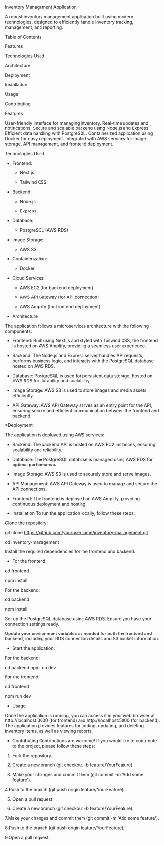 Inventory Management Application

A robust inventory management application built using modern technologies, designed to efficiently handle inventory tracking, management, and reporting.

Table of Contents

Features

Technologies Used

Architecture

Deployment

Installation

Usage

Contributing

Features

User-friendly interface for managing inventory.
Real-time updates and notifications.
Secure and scalable backend using Node.js and Express.
Efficient data handling with PostgreSQL.
Containerized application using Docker for easy deployment.
Integrated with AWS services for image storage, API management, and frontend deployment.

Technologies Used

* Frontend:

  * Next.js

  * Tailwind CSS

* Backend:

  * Node.js

  * Express

* Database:

  * PostgreSQL (AWS RDS)

* Image Storage:

  * AWS S3

* Containerization:

  * Docker

* Cloud Services:

  * AWS EC2 (for backend deployment)

  * AWS API Gateway (for API connection)

  * AWS Amplify (for frontend deployment)

* Architecture

The application follows a microservices architecture with the following components:

  * Frontend: Built using Next.js and styled with Tailwind CSS, the frontend is hosted on AWS Amplify, providing a seamless user experience.

  * Backend: The Node.js and Express server handles API requests, performs business logic, and interacts with the PostgreSQL database hosted on AWS RDS.

  * Database: PostgreSQL is used for persistent data storage, hosted on AWS RDS for durability and scalability.

  * Image Storage: AWS S3 is used to store images and media assets efficiently.

  * API Gateway: AWS API Gateway serves as an entry point for the API, ensuring secure and efficient communication between the frontend and backend.

*Deployment

The application is deployed using AWS services:

  * Backend: The backend API is hosted on AWS EC2 instances, ensuring scalability and reliability.
  
  * Database: The PostgreSQL database is managed using AWS RDS for optimal performance.
  
  * Image Storage: AWS S3 is used to securely store and serve images.
  
  * API Management: AWS API Gateway is used to manage and secure the API connections.
  
  * Frontend: The frontend is deployed on AWS Amplify, providing continuous deployment and hosting.

* Installation
To run the application locally, follow these steps:

Clone the repository:

git clone https://github.com/yourusername/inventory-management.git

cd inventory-management

Install the required dependencies for the frontend and backend:

* For the frontend:

cd frontend

npm install

For the backend:

cd backend

npm install

Set up the PostgreSQL database using AWS RDS. Ensure you have your connection settings ready.

Update your environment variables as needed for both the frontend and backend, including your RDS connection details and S3 bucket information.

* Start the application:

For the backend:

cd backend
npm run dev

For the frontend:

cd frontend

npm run dev

* Usage

Once the application is running, you can access it in your web browser at http://localhost:3000 (for frontend) and http://localhost:5000 (for backend). The application provides features for adding, updating, and deleting inventory items, as well as viewing reports.

* Contributing
Contributions are welcome! If you would like to contribute to the project, please follow these steps:

1. Fork the repository.

2. Create a new branch (git checkout -b feature/YourFeature).

3. Make your changes and commit them (git commit -m 'Add some feature').

4.Push to the branch (git push origin feature/YourFeature).

5. Open a pull request.

6. Create a new branch (git checkout -b feature/YourFeature).

7.Make your changes and commit them (git commit -m 'Add some feature').

8.Push to the branch (git push origin feature/YourFeature).

9.Open a pull request.
